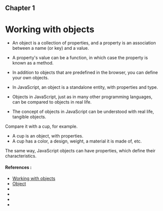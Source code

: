 ## Chapter 1
# Working with objects

- An object is a collection of properties, and a property is an association between a name (or key) and a value.
- A property's value can be a function, in which case the property is known as a method.
- In addition to objects that are predefined in the browser, you can define your own objects.

- In JavaScript, an object is a standalone entity, with properties and type. 
- Objects in JavaScript, just as in many other programming languages, can be compared to objects in real life. 
- The concept of objects in JavaScript can be understood with real life, tangible objects.

Compare it with a cup, for example. 
- A cup is an object, with properties. 
- A cup has a color, a design, weight, a material it is made of, etc. 


The same way, JavaScript objects can have properties, which define their characteristics.


#### References :
- [Working with objects](https://developer.mozilla.org/en-US/docs/Web/JavaScript/Guide/Working_with_Objects)
- [Object](https://developer.mozilla.org/en-US/docs/Web/JavaScript/Reference/Global_Objects/Object)
- []()
- []()
- []()
- []()

            
